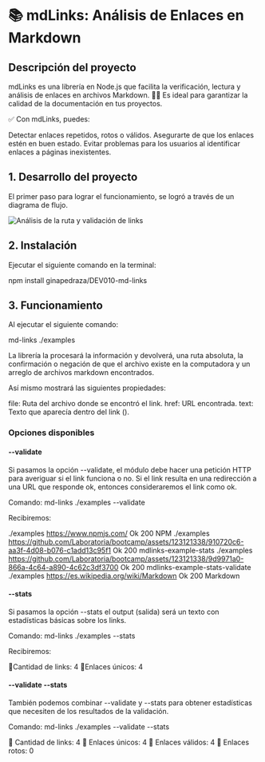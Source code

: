 # 📚 mdLinks: Análisis de Enlaces en Markdown

## Descripción del proyecto


mdLinks es una librería en Node.js que facilita la verificación, lectura y análisis de enlaces en archivos Markdown. 👩‍💻 Es ideal para garantizar la calidad de la documentación en tus proyectos.

✅ Con mdLinks, puedes:

Detectar enlaces repetidos, rotos o válidos.
Asegurarte de que los enlaces estén en buen estado.
Evitar problemas para los usuarios al identificar enlaces a páginas inexistentes.

## 1. Desarrollo del proyecto

El primer paso para lograr el funcionamiento, se logró a través de un diagrama de flujo. 

![Análisis de la ruta y validación de links](images/Hito-3-diagrama-mdLinks.png)

## 2. Instalación

Ejecutar el siguiente comando en la terminal:

npm install ginapedraza/DEV010-md-links


## 3. Funcionamiento

Al ejecutar el siguiente comando: 

md-links ./examples

La librería la procesará la información y devolverá, una ruta absoluta, la confirmación o negación de que el archivo existe en la computadora y un arreglo de archivos markdown encontrados. 

Así mismo mostrará las siguientes propiedades:

file: Ruta del archivo donde se encontró el link.
href: URL encontrada.
text: Texto que aparecía dentro del link (<a>).

### Opciones disponibles

#### --validate

Si pasamos la opción --validate, el módulo debe hacer una petición HTTP para averiguar si el link funciona o no. Si el link resulta en una redirección a una URL que responde ok, entonces consideraremos el link como ok.

Comando: md-links ./examples --validate

Recibiremos:

./examples https://www.npmjs.com/ Ok 200 NPM
./examples https://github.com/Laboratoria/bootcamp/assets/123121338/910720c6-aa3f-4d08-b076-c1add13c95f1 Ok 200 mdlinks-example-stats
./examples https://github.com/Laboratoria/bootcamp/assets/123121338/9d9971a0-866a-4c64-a890-4c62c3df3700 Ok 200 mdlinks-example-stats-validate
./examples https://es.wikipedia.org/wiki/Markdown Ok 200 Markdown

#### --stats

Si pasamos la opción --stats el output (salida) será un texto con estadísticas básicas sobre los links.

Comando: md-links ./examples --stats

Recibiremos:

🔗Cantidad de links: 4
🔗Enlaces únicos: 4

#### --validate --stats

También podemos combinar --validate y --stats para obtener estadísticas que necesiten de los resultados de la validación.

Comando: md-links ./examples --validate --stats

🔗 Cantidad de links: 4
🔗 Enlaces únicos: 4 
🔗 Enlaces válidos: 4
🔗 Enlaces rotos: 0 

